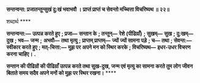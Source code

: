 **सन्तन्वन्त: प्रजातन्तून्सुखं दु:खं भवाभवौ ।** **प्राप्तं प्राप्तं च सेवन्तो मच्चित्ता विचरिष्यथ ॥ २२॥** 

शब्दार्थ **** 

**सन्तन्वन्त:—** **उत्पन्न करते हुए** **; प्रजा—** **सन्तान के** **; तन्तून्—** **रेशे (पीढिय़ाँ)** **; सुखम्—** **सुख** **; दु:खम्—** **दुख** **; भव—** **जन्म** **;** **अभवौ—** **तथा मृत्यु** **; प्राप्तम् प्राप्तम्—** **ज्यों ज्यों सामना पड़े** **; च—** **तथा** **; सेवन्त:—** **स्वीकार करते हुए** **; मत्-चित्ता:—** **मुझ पर** **अपने मन को स्थिर करके** **; विचरिष्यथ—** **इधर-उधर विचरण करना चाहिए।** **.** 

**सन्तान की पीढिय़ों की पीढिय़ाँ उत्पन्न करते तथा सुख-दुख, जन्म एवं मृत्यु का सामना** **करते तुम लोग जीवन बिताते समय सदैव अपने मनों को मुझ पर स्थिर रखना।** **** 